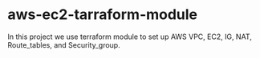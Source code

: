 # aws-ec2-tarraform-module
In this project we use terraform module to set up AWS VPC, EC2, IG, NAT, Route_tables, and Security_group.
